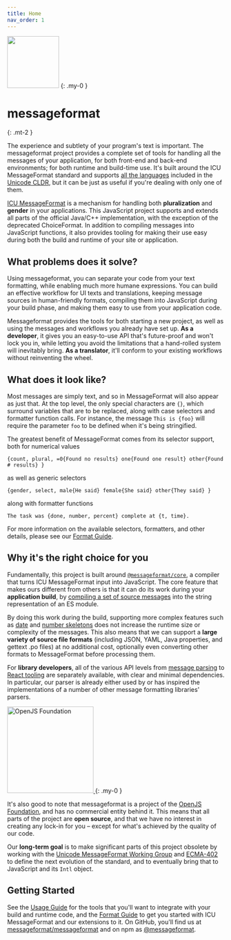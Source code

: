 ```yaml
---
title: Home
nav_order: 1
---
```


<img class="float-right mb-4 ml-4" width="120" height="120" src="{{ 'logo/messageformat.svg' | relative_url }}">
{: .my-0 }

# messageformat
{: .mt-2 }

The experience and subtlety of your program's text is important.
The messageformat project provides a complete set of tools for handling all the messages of your application, for both front-end and back-end environments; for both runtime and build-time use.
It's built around the ICU MessageFormat standard and supports [all the languages](http://www.unicode.org/cldr/charts/latest/supplemental/language_plural_rules.html) included in the [Unicode CLDR](http://cldr.unicode.org/), but it can be just as useful if you're dealing with only one of them.

[ICU MessageFormat](https://unicode-org.github.io/icu/userguide/format_parse/messages/) is a mechanism for handling both **pluralization** and **gender** in your applications.
This JavaScript project supports and extends all parts of the official Java/C++ implementation, with the exception of the deprecated ChoiceFormat.
In addition to compiling messages into JavaScript functions, it also provides tooling for making their use easy during both the build and runtime of your site or application.

## What problems does it solve?

Using messageformat, you can separate your code from your text formatting, while enabling much more humane expressions.
You can build an effective workflow for UI texts and translations, keeping message sources in human-friendly formats, compiling them into JavaScript during your build phase, and making them easy to use from your application code.

Messageformat provides the tools for both starting a new project, as well as using the messages and workflows you already have set up.
**As a developer**, it gives you an easy-to-use API that's future-proof and won't lock you in, while letting you avoid the limitations that a hand-rolled system will inevitably bring.
**As a translator**, it'll conform to your existing workflows without reinventing the wheel.

## What does it look like?

Most messages are simply text, and so in MessageFormat will also appear as just that.
At the top level, the only special characters are `{}`, which surround variables that are to be replaced, along with case selectors and formatter function calls.
For instance, the message `This is {foo}` will require the parameter `foo` to be defined when it's being stringified.

The greatest benefit of MessageFormat comes from its selector support, both for numerical values

```
{count, plural, =0{Found no results} one{Found one result} other{Found # results} }
```

as well as generic selectors

```
{gender, select, male{He said} female{She said} other{They said} }
```

along with formatter functions

```
The task was {done, number, percent} complete at {t, time}.
```

For more information on the available selectors, formatters, and other details, please see our [Format Guide](guide.md).

## Why it's the right choice for you

Fundamentally, this project is built around [`@messageformat/core`](api/core.md), a compiler that turns ICU MessageFormat input into JavaScript.
The core feature that makes ours different from others is that it can do its work during your **application build**, by [compiling a set of source messages](api/core.compilemodule.md) into the string representation of an ES module.

By doing this work during the build, supporting more complex features such as [date](api/date-skeleton.md) and [number skeletons](api/number-skeleton.md) does not increase the runtime size or complexity of the messages.
This also means that we can support a **large variety of source file formats** (including JSON, YAML, Java properties, and gettext .po files) at no additional cost, optionally even converting other formats to MessageFormat before processing them.

For **library developers**, all of the various API levels from [message parsing](api/parser.md) to [React tooling](api/react.md) are separately available, with clear and minimal dependencies.
In particular, our parser is already either used by or has inspired the implementations of a number of other message formatting libraries' parsers.

<a class="float-right ml-4 my-1" href="https://openjsf.org">
<img width=200 alt="OpenJS Foundation" src="{{ 'logo/openjsf.svg' | relative_url }}" />
</a>
{: .my-0 }

It's also good to note that messageformat is a project of the [OpenJS Foundation](https://openjsf.org), and has no commercial entity behind it.
This means that all parts of the project are **open source**, and that we have no interest in creating any lock-in for you – except for what's achieved by the quality of our code.

Our **long-term goal** is to make significant parts of this project obsolete by working with the [Unicode MessageFormat Working Group](https://github.com/unicode-org/message-format-wg) and [ECMA-402](https://github.com/tc39/ecma402) to define the next evolution of the standard, and to eventually bring that to JavaScript and its `Intl` object.

## Getting Started

See the [Usage Guide](use.md) for the tools that you'll want to integrate with your build and runtime code, and the [Format Guide](guide.md) to get you started with ICU MessageFormat and our extensions to it.
On GitHub, you'll find us at [messageformat/messageformat](https://github.com/messageformat/messageformat) and on npm as [@messageformat](https://www.npmjs.com/org/messageformat).
